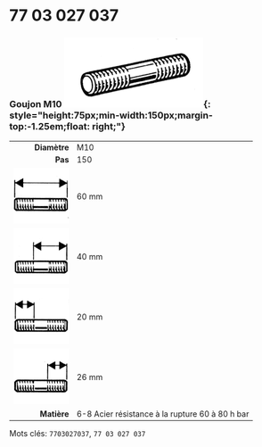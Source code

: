 # 77 03 027 037

### Goujon M10 ![](../assets/images/parts/stud.png){: style="height:75px;min-width:150px;margin-top:-1.25em;float: right;"}

|   |   |
|---:|---|
**Diamètre** | M10
**Pas** | 150
![](../assets/images/stud_total.png) | 60 mm
![](../assets/images/stud_total_right.png) | 40 mm
![](../assets/images/stud_left.png) | 20 mm
![](../assets/images/stud_right.png) | 26 mm
**Matière** | 6-8 Acier résistance à la rupture 60 à 80 h bar

Mots clés: `7703027037`, `77 03 027 037`
